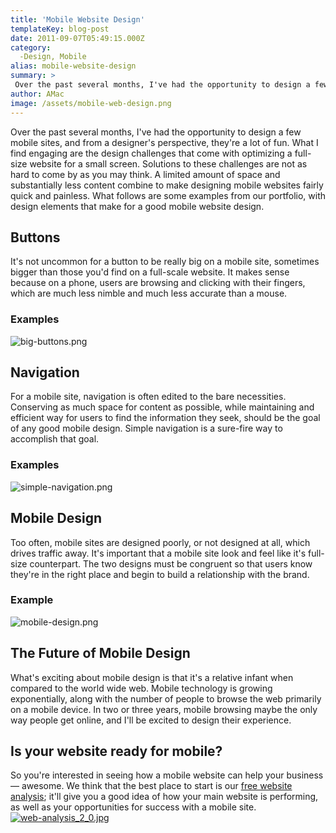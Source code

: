 ```yaml
---
title: 'Mobile Website Design'
templateKey: blog-post
date: 2011-09-07T05:49:15.000Z
category: 
  -Design, Mobile
alias: mobile-website-design
summary: > 
 Over the past several months, I've had the opportunity to design a few mobile sites, and from a designer's perspective, they're a lot of fun. What I find engaging are the design challenges that come with optimizing a full-size website for a small screen.
author: AMac
image: /assets/mobile-web-design.png
---
```


Over the past several months, I've had the opportunity to design a few mobile sites, and from a designer's perspective, they're a lot of fun. What I find engaging are the design challenges that come with optimizing a full-size website for a small screen. Solutions to these challenges are not as hard to come by as you may think. A limited amount of space and substantially less content combine to make designing mobile websites fairly quick and painless. What follows are some examples from our portfolio, with design elements that make for a good mobile website design.

Buttons
-------

It's not uncommon for a button to be really big on a mobile site, sometimes bigger than those you'd find on a full-scale website. It makes sense because on a phone, users are browsing and clicking with their fingers, which are much less nimble and much less accurate than a mouse.

### Examples

![big-buttons.png](/assets/big-buttons.png)

Navigation
----------

For a mobile site, navigation is often edited to the bare necessities. Conserving as much space for content as possible, while maintaining and efficient way for users to find the information they seek, should be the goal of any good mobile design. Simple navigation is a sure-fire way to accomplish that goal.

### Examples

![simple-navigation.png](/assets/simple-navigation.png)

Mobile Design
-------------

Too often, mobile sites are designed poorly, or not designed at all, which drives traffic away. It's important that a mobile site look and feel like it's full-size counterpart. The two designs must be congruent so that users know they're in the right place and begin to build a relationship with the brand.

### Example

![mobile-design.png](/assets/mobile-design.png)

The Future of Mobile Design
---------------------------

What's exciting about mobile design is that it's a relative infant when compared to the world wide web. Mobile technology is growing exponentially, along with the number of people to browse the web primarily on a mobile device. In two or three years, mobile browsing maybe the only way people get online, and I'll be excited to design their experience.

Is your website ready for mobile?
---------------------------------

So you're interested in seeing how a mobile website can help your business — awesome. We think that the best place to start is our [free website analysis](/free-website-analysis); it'll give you a good idea of how your main website is performing, as well as your opportunities for success with a mobile site. [![web-analysis_2_0.jpg](/assets/web-analysis_2_0.jpg)](/free-website-analysis)
